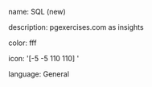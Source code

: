 name: SQL (new)

description: pgexercises.com as insights

color: fff

icon: '[-5 -5 110 110] '

language: General
